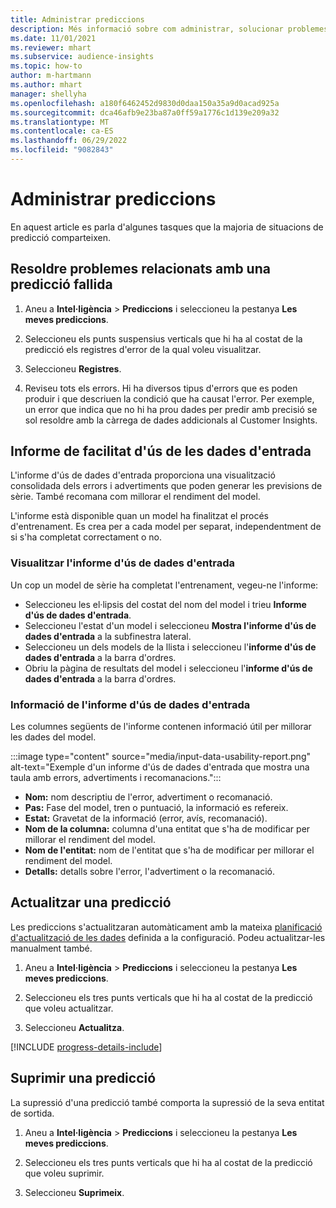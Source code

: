 ```yaml
---
title: Administrar prediccions
description: Més informació sobre com administrar, solucionar problemes i millor les prediccions.
ms.date: 11/01/2021
ms.reviewer: mhart
ms.subservice: audience-insights
ms.topic: how-to
author: m-hartmann
ms.author: mhart
manager: shellyha
ms.openlocfilehash: a180f6462452d9830d0daa150a35a9d0acad925a
ms.sourcegitcommit: dca46afb9e23ba87a0ff59a1776c1d139e209a32
ms.translationtype: MT
ms.contentlocale: ca-ES
ms.lasthandoff: 06/29/2022
ms.locfileid: "9082843"
---
```

# <a name="manage-predictions"></a>Administrar prediccions

En aquest article es parla d'algunes tasques que la majoria de situacions de predicció comparteixen.

## <a name="troubleshoot-a-failed-prediction"></a>Resoldre problemes relacionats amb una predicció fallida

1. Aneu a **Intel·ligència** > **Prediccions** i seleccioneu la pestanya **Les meves prediccions**.

1. Seleccioneu els punts suspensius verticals que hi ha al costat de la predicció els registres d'error de la qual voleu visualitzar.

1. Seleccioneu **Registres**.

1. Reviseu tots els errors. Hi ha diversos tipus d'errors que es poden produir i que descriuen la condició que ha causat l'error. Per exemple, un error que indica que no hi ha prou dades per predir amb precisió se sol resoldre amb la càrrega de dades addicionals al Customer Insights.

## <a name="input-data-usability-report"></a>Informe de facilitat d'ús de les dades d'entrada

L'informe d'ús de dades d'entrada proporciona una visualització consolidada dels errors i advertiments que poden generar les previsions de sèrie. També recomana com millorar el rendiment del model.

L'informe està disponible quan un model ha finalitzat el procés d'entrenament. Es crea per a cada model per separat, independentment de si s'ha completat correctament o no.

### <a name="view-the-input-data-usability-report"></a>Visualitzar l'informe d'ús de dades d'entrada

Un cop un model de sèrie ha completat l'entrenament, vegeu-ne l'informe:
- Seleccioneu les el·lipsis del costat del nom del model i trieu **Informe d'ús de dades d'entrada**.
- Seleccioneu l'estat d'un model i seleccioneu **Mostra l'informe d'ús de dades d'entrada** a la subfinestra lateral.
- Seleccioneu un dels models de la llista i seleccioneu l'**informe d'ús de dades d'entrada** a la barra d'ordres.
- Obriu la pàgina de resultats del model i seleccioneu l'**informe d'ús de dades d'entrada** a la barra d'ordres.

### <a name="information-in-the-input-data-usability-report"></a>Informació de l'informe d'ús de dades d'entrada

Les columnes següents de l'informe contenen informació útil per millorar les dades del model.

:::image type="content" source="media/input-data-usability-report.png" alt-text="Exemple d'un informe d'ús de dades d'entrada que mostra una taula amb errors, advertiments i recomanacions.":::

- **Nom:** nom descriptiu de l'error, advertiment o recomanació.
- **Pas:** Fase del model, tren o puntuació, la informació es refereix.
- **Estat:** Gravetat de la informació (error, avís, recomanació).
- **Nom de la columna:** columna d'una entitat que s'ha de modificar per millorar el rendiment del model.
- **Nom de l'entitat:** nom de l'entitat que s'ha de modificar per millorar el rendiment del model.
- **Detalls:** detalls sobre l'error, l'advertiment o la recomanació.

## <a name="refresh-a-prediction"></a>Actualitzar una predicció

Les prediccions s'actualitzaran automàticament amb la mateixa [planificació d'actualització de les dades](system.md#schedule-tab) definida a la configuració. Podeu actualitzar-les manualment també.

1. Aneu a **Intel·ligència** > **Prediccions** i seleccioneu la pestanya **Les meves prediccions**.

1. Seleccioneu els tres punts verticals que hi ha al costat de la predicció que voleu actualitzar.

1. Seleccioneu **Actualitza**.

[!INCLUDE [progress-details-include](includes/progress-details-pane.md)]

## <a name="delete-a-prediction"></a>Suprimir una predicció

La supressió d'una predicció també comporta la supressió de la seva entitat de sortida.

1. Aneu a **Intel·ligència** > **Prediccions** i seleccioneu la pestanya **Les meves prediccions**.

1. Seleccioneu els tres punts verticals que hi ha al costat de la predicció que voleu suprimir.

1. Seleccioneu **Suprimeix**.
